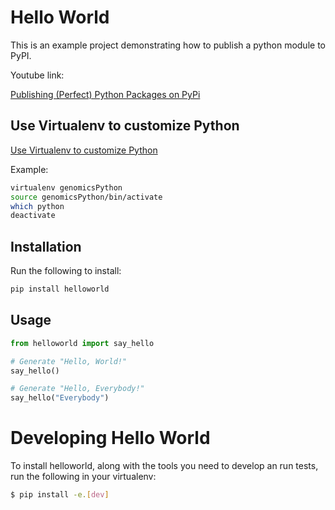 # Hello World

This is an example project demonstrating how to publish a python module to PyPI.

Youtube link: 

[Publishing (Perfect) Python Packages on PyPi](https://www.youtube.com/watch?v=GIF3LaRqgXo)

## Use Virtualenv to customize Python

[Use Virtualenv to customize Python](https://kb.iu.edu/d/aonm)

Example:
```bash
virtualenv genomicsPython
source genomicsPython/bin/activate
which python
deactivate
```


## Installation

Run the following to install:

```python
pip install helloworld
```

## Usage

```python
from helloworld import say_hello

# Generate "Hello, World!"
say_hello()

# Generate "Hello, Everybody!"
say_hello("Everybody")
```

# Developing Hello World

To install helloworld, along with the tools you need to develop an run tests, run the following in your virtualenv:

```bash
$ pip install -e.[dev]
```

